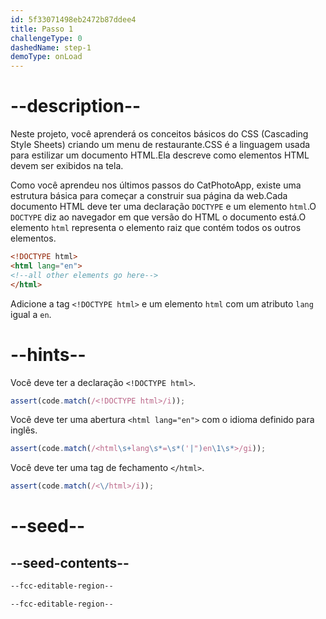 ```yaml
---
id: 5f33071498eb2472b87ddee4
title: Passo 1
challengeType: 0
dashedName: step-1
demoType: onLoad
---
```


# --description--

Neste projeto, você aprenderá os conceitos básicos do CSS (Cascading Style Sheets) criando um menu de restaurante.CSS é a linguagem usada para estilizar um documento HTML.Ela descreve como elementos HTML devem ser exibidos na tela.

Como você aprendeu nos últimos passos do CatPhotoApp, existe uma estrutura básica para começar a construir sua página da web.Cada documento HTML deve ter uma declaração `DOCTYPE` e um elemento `html`.O `DOCTYPE` diz ao navegador em que versão do HTML o documento está.O elemento `html` representa o elemento raiz que contém todos os outros elementos.

```html
<!DOCTYPE html>
<html lang="en">
<!--all other elements go here-->
</html>
```

Adicione a tag `<!DOCTYPE html>` e um elemento `html` com um atributo `lang` igual a `en`.

# --hints--

Você deve ter a declaração `<!DOCTYPE html>`.

```js
assert(code.match(/<!DOCTYPE html>/i));
```

Você deve ter uma abertura `<html lang="en">` com o idioma definido para inglês.

```js
assert(code.match(/<html\s+lang\s*=\s*('|")en\1\s*>/gi));
```

Você deve ter uma tag de fechamento `</html>`.

```js
assert(code.match(/<\/html>/i));
```

# --seed--

## --seed-contents--

```html
--fcc-editable-region--

--fcc-editable-region--

```
